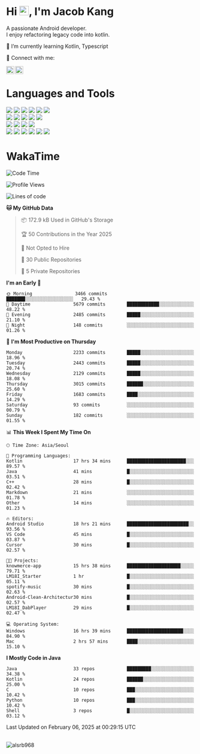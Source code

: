 # Hi <img src="https://media.giphy.com/media/hvRJCLFzcasrR4ia7z/giphy.gif" width="25px">, I'm Jacob Kang
A passionate Android developer.
</br>
I enjoy refactoring legacy code into kotlin.

🌱 I’m currently learning Kotlin, Typescript

🤝 Connect with me:

<a href="https://www.linkedin.com/in/minkyu-kang-b7477b1b2/"><img align="left" src="https://raw.githubusercontent.com/yushi1007/yushi1007/main/images/linkedin.svg" alt="Minkyu Kang | LinkedIn" width="21px"/></a>
<a href="https://www.instagram.com/_jacob_kang/"><img align="left" src="https://raw.githubusercontent.com/yushi1007/yushi1007/main/images/instagram.svg" alt="Jacob Kang | Instagram" width="21px"/></a>

</br>

# Languages and Tools

<div align="left">
<img src="https://img.shields.io/badge/java-007396?logo=java&logoColor=white"/>
<img src="https://img.shields.io/badge/kotlin-7F52FF?logo=kotlin&logoColor=white"/>
<img src="https://img.shields.io/badge/python-3776AB?logo=python&logoColor=white"/>
<img src="https://img.shields.io/badge/bash shell-4EAA25?logo=gnubash&logoColor=white"/>
<img src="https://img.shields.io/badge/c-A8B9CC?logo=c&logoColor=white"/>
<img src="https://img.shields.io/badge/c++-00599C?logo=c%2b%2b&logoColor=white"/>
</div>
<div align="left">
<img src="https://img.shields.io/badge/git-F05032?logo=git&logoColor=white"/>
<img src="https://img.shields.io/badge/github-181717?logo=github&logoColor=white"/>
<img src="https://img.shields.io/badge/mysql-4479A1?logo=mysql&logoColor=white"/>
<img src="https://img.shields.io/badge/sqlite-003B57?logo=sqlite&logoColor=white"/>
<img src="https://img.shields.io/badge/amazon AWS-232F3E?logo=amazonaws&logoColor=white"/>
</div>
<div align="left">
<img src="https://img.shields.io/badge/android-3DDC84?logo=android&logoColor=white"/>
<img src="https://img.shields.io/badge/linux-FCC624?logo=linux&logoColor=white"/>
<img src="https://img.shields.io/badge/flask-000000?logo=flask&logoColor=white"/>
<img src="https://img.shields.io/badge/arduino-00979D?logo=arduino&logoColor=white"/>
</div>
<div align="left">
<img src="https://img.shields.io/badge/slack-4A154B?logo=slack&logoColor=white"/>
<img src="https://img.shields.io/badge/notion-000000?logo=notion&logoColor=white"/>
<img src="https://img.shields.io/badge/jira-0052CC?logo=jira&logoColor=white"/>
<img src="https://img.shields.io/badge/postman-FF6C37?logo=postman&logoColor=white"/>
<img src="https://img.shields.io/badge/intellij-000000?logo=intellijidea&logoColor=white"/>
<img src="https://img.shields.io/badge/pycharm-000000?logo=pycharm&logoColor=white"/>
</div>

# WakaTime

<!--START_SECTION:waka-->
![Code Time](http://img.shields.io/badge/Code%20Time-4%2C631%20hrs%2059%20mins-blue)

![Profile Views](http://img.shields.io/badge/Profile%20Views-0-blue)

![Lines of code](https://img.shields.io/badge/From%20Hello%20World%20I%27ve%20Written-5.6%20million%20lines%20of%20code-blue)

**🐱 My GitHub Data** 

> 📦 172.9 kB Used in GitHub's Storage 
 > 
> 🏆 50 Contributions in the Year 2025
 > 
> 🚫 Not Opted to Hire
 > 
> 📜 30 Public Repositories 
 > 
> 🔑 5 Private Repositories 
 > 
**I'm an Early 🐤** 

```text
🌞 Morning                3466 commits        ███████░░░░░░░░░░░░░░░░░░   29.43 % 
🌆 Daytime                5679 commits        ████████████░░░░░░░░░░░░░   48.22 % 
🌃 Evening                2485 commits        █████░░░░░░░░░░░░░░░░░░░░   21.10 % 
🌙 Night                  148 commits         ░░░░░░░░░░░░░░░░░░░░░░░░░   01.26 % 
```
📅 **I'm Most Productive on Thursday** 

```text
Monday                   2233 commits        █████░░░░░░░░░░░░░░░░░░░░   18.96 % 
Tuesday                  2443 commits        █████░░░░░░░░░░░░░░░░░░░░   20.74 % 
Wednesday                2129 commits        █████░░░░░░░░░░░░░░░░░░░░   18.08 % 
Thursday                 3015 commits        ██████░░░░░░░░░░░░░░░░░░░   25.60 % 
Friday                   1683 commits        ████░░░░░░░░░░░░░░░░░░░░░   14.29 % 
Saturday                 93 commits          ░░░░░░░░░░░░░░░░░░░░░░░░░   00.79 % 
Sunday                   182 commits         ░░░░░░░░░░░░░░░░░░░░░░░░░   01.55 % 
```


📊 **This Week I Spent My Time On** 

```text
🕑︎ Time Zone: Asia/Seoul

💬 Programming Languages: 
Kotlin                   17 hrs 34 mins      ██████████████████████░░░   89.57 % 
Java                     41 mins             █░░░░░░░░░░░░░░░░░░░░░░░░   03.51 % 
C++                      28 mins             █░░░░░░░░░░░░░░░░░░░░░░░░   02.42 % 
Markdown                 21 mins             ░░░░░░░░░░░░░░░░░░░░░░░░░   01.78 % 
Other                    14 mins             ░░░░░░░░░░░░░░░░░░░░░░░░░   01.23 % 

🔥 Editors: 
Android Studio           18 hrs 21 mins      ███████████████████████░░   93.56 % 
VS Code                  45 mins             █░░░░░░░░░░░░░░░░░░░░░░░░   03.87 % 
Cursor                   30 mins             █░░░░░░░░░░░░░░░░░░░░░░░░   02.57 % 

🐱‍💻 Projects: 
knowmerce-app            15 hrs 38 mins      ████████████████████░░░░░   79.71 % 
LM18I_Starter            1 hr                █░░░░░░░░░░░░░░░░░░░░░░░░   05.11 % 
spotify-music            30 mins             █░░░░░░░░░░░░░░░░░░░░░░░░   02.63 % 
Android-Clean-Architectur30 mins             █░░░░░░░░░░░░░░░░░░░░░░░░   02.57 % 
LM18I_DabPlayer          29 mins             █░░░░░░░░░░░░░░░░░░░░░░░░   02.47 % 

💻 Operating System: 
Windows                  16 hrs 39 mins      █████████████████████░░░░   84.90 % 
Mac                      2 hrs 57 mins       ████░░░░░░░░░░░░░░░░░░░░░   15.10 % 
```

**I Mostly Code in Java** 

```text
Java                     33 repos            █████████░░░░░░░░░░░░░░░░   34.38 % 
Kotlin                   24 repos            ██████░░░░░░░░░░░░░░░░░░░   25.00 % 
C                        10 repos            ███░░░░░░░░░░░░░░░░░░░░░░   10.42 % 
Python                   10 repos            ███░░░░░░░░░░░░░░░░░░░░░░   10.42 % 
Shell                    3 repos             █░░░░░░░░░░░░░░░░░░░░░░░░   03.12 % 
```




 Last Updated on February 06, 2025 at 00:29:15 UTC
<!--END_SECTION:waka-->

</br>

<div align="left">
<img align="left" src="https://github-readme-stats.vercel.app/api/top-langs?username=alsrb968&show_icons=true&locale=en&layout=compact&theme=dark" alt="alsrb968" />
</div>
